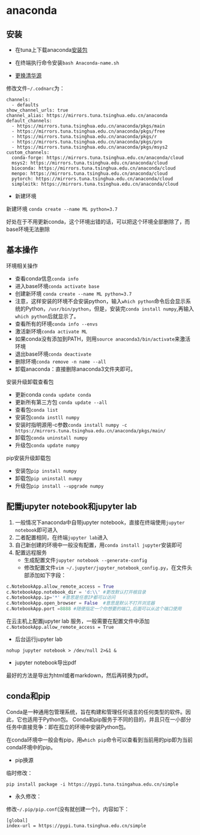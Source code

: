 # anaconda

## 安装

* 在tuna上下载anaconda[安装包](https://mirrors.tuna.tsinghua.edu.cn/anaconda/archive)

* 在终端执行命令安装`bash Anaconda-name.sh`

* [更换清华源](https://mirrors.tuna.tsinghua.edu.cn/help/anaconda/)

修改文件`~/.codnarc`为：

```
channels:
  - defaults
show_channel_urls: true
channel_alias: https://mirrors.tuna.tsinghua.edu.cn/anaconda
default_channels:
  - https://mirrors.tuna.tsinghua.edu.cn/anaconda/pkgs/main
  - https://mirrors.tuna.tsinghua.edu.cn/anaconda/pkgs/free
  - https://mirrors.tuna.tsinghua.edu.cn/anaconda/pkgs/r
  - https://mirrors.tuna.tsinghua.edu.cn/anaconda/pkgs/pro
  - https://mirrors.tuna.tsinghua.edu.cn/anaconda/pkgs/msys2
custom_channels:
  conda-forge: https://mirrors.tuna.tsinghua.edu.cn/anaconda/cloud
  msys2: https://mirrors.tuna.tsinghua.edu.cn/anaconda/cloud
  bioconda: https://mirrors.tuna.tsinghua.edu.cn/anaconda/cloud
  menpo: https://mirrors.tuna.tsinghua.edu.cn/anaconda/cloud
  pytorch: https://mirrors.tuna.tsinghua.edu.cn/anaconda/cloud
  simpleitk: https://mirrors.tuna.tsinghua.edu.cn/anaconda/cloud
```

* 新建环境

新建环境
`conda create --name ML python=3.7`

好处在于不用更新conda，这个环境出错的话，可以把这个环境全部删除了，而base环境无法删除

## 基本操作

环境相关操作

* 查看conda信息`conda info`
* 进入base环境`conda activate base`
* 创建新环境 `conda create --name ML python=3.7`
* 注意，这样安装的环境不会安装python，输入`which python`命令后会显示系统的Python，`/usr/bin/python`，但是，安装完`conda install numpy`,再输入`which python`后就显示了。
* 查看所有的环境`conda info --envs`
* 激活新环境`conda activate ML`
* 如果conda没有添加到PATH，则用`source anaconda3/bin/activate`来激活环境
* 退出base环境`conda deactivate`
* 删除环境`conda remove -n name --all`
* 卸载anaconda：直接删除anaconda3文件夹即可。

安装升级卸载查看包
* 更新conda `conda update conda`
* 更新所有第三方包 `conda update --all`
* 查看包`conda list`
* 安装包`conda instll numpy`
* 安装时指明源用-c参数`conda install numpy -c https://mirrors.tuna.tsinghua.edu.cn/anaconda/pkgs/main/`
* 卸载包`conda uninstall numpy`
* 升级包`conda update numpy`

pip安装升级卸载包
* 安装包`pip install numpy`
* 卸载包`pip uninstall numpy`
* 升级包`pip install --upgrade numpy`

## 配置jupyter notebook和jupyter lab

1. 一般情况下anaconda中自带jupyter notebook，直接在终端使用`jupyter notebook`即可进入
2. 二者配置相同，在终端`jupyter lab`进入
3. 自己新创建的环境中一般没有配置，用`conda install jupyter`安装即可
4. 配置远程服务
    * 生成配置文件`jupyter notebook --generate-config`
    * 修改配置文件`vim ~/.jupyter/jupyter_notebook_config.py`，在文件头部添加如下字段：

```python
c.NotebookApp.allow_remote_access = True
c.NotebookApp.notebook_dir = 'd:\\' #更改默认打开根目录
c.NotebookApp.ip='*' #意思是任意IP都可以访问
c.NotebookApp.open_browser = False  #意思是默认不打开浏览器
c.NotebookApp.port =8888 #随便指定一个你想要的端口,后面可以从这个端口使用
```

在云主机上配置jupyter lab 服务，一般需要在配置文件中添加
`c.NotebookApp.allow_remote_access = True`

* 后台运行jupyter lab

`nohup jupyter notebook > /dev/null 2>&1 &`

* jupyter notebook导出pdf

最好的方法是导出为html或者markdown，然后再转换为pdf。

## conda和pip

Conda是一种通用包管理系统，旨在构建和管理任何语言的任何类型的软件。因此，它也适用于Python包。
Conda和pip服务于不同的目的，并且只在一小部分任务中直接竞争：即在孤立的环境中安装Python包。

在conda环境中一般会有pip，用`which pip`命令可以查看到当前用的pip即为当前conda环境中的pip。

* pip换源

临时修改：

`pip install package -i https://pypi.tuna.tsingahua.edu.cn/simple`

* 永久修改：

修改` ~/.pip/pip.conf `(没有就创建一个)，内容如下：

```
[global]
index-url = https://pypi.tuna.tsinghua.edu.cn/simple
```

## 